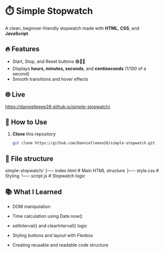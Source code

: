 # ⏱️ Simple Stopwatch

A clean, beginner-friendly stopwatch made with **HTML**, **CSS**, and **JavaScript**.  

## 🔥 Features
- Start, Stop, and Reset buttons 🟢🔴🔁
- Displays **hours, minutes, seconds**, and **centiseconds** (1/100 of a second)
- Smooth transitions and hover effects
## 🌐 Live
https://dannielleeee28.github.io/simple-stopwatch/

## 🚀 How to Use
1. **Clone** this repository  
   ```bash
   git clone https://github.com/Dannielleeee28/simple-stopwatch.git

## 📁 File structure
simple-stopwatch/
├── index.html      # Main HTML structure
├── style.css       # Styling
└── script.js       # Stopwatch logic

## 📚 What I Learned
* DOM manipulation

* Time calculation using Date.now()

* setInterval() and clearInterval() logic

* Styling buttons and layout with Flexbox

* Creating reusable and readable code structure
